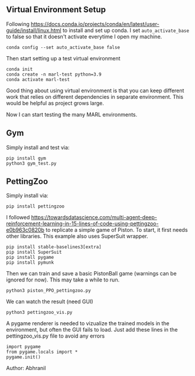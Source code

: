## Virtual Environment Setup

Following https://docs.conda.io/projects/conda/en/latest/user-guide/install/linux.html to install and set up conda. I set `auto_activate_base` to false so that it doesn't activate everytime I open my machine.
```
conda config --set auto_activate_base false
```

Then start setting up a test virtual environment
```
conda init
conda create -n marl-test python=3.9
conda activate marl-test
```

Good thing about using virtual environment is that you can keep different work that relies on different dependencies in separate environment. This would be helpful as project grows large.

Now I can start testing the many MARL environments.

## Gym

Simply install and test via:
```
pip install gym
python3 gym_test.py
```

## PettingZoo 

Simply install via:
```
pip install pettingzoo
```

I followed https://towardsdatascience.com/multi-agent-deep-reinforcement-learning-in-15-lines-of-code-using-pettingzoo-e0b963c0820b to replicate a simple game of Piston. To start, it first needs other libraries. This example also uses SuperSuit wrapper. 
```
pip install stable-baselines3[extra]
pip install SuperSuit
pip install pygame
pip install pymunk
```

Then we can train and save a basic PistonBall game (warnings can be ignored for now). This may take a while to run.
```
python3 piston_PPO_pettingzoo.py
```

We can watch the result (need GUI)
```
python3 pettingzoo_vis.py
```
A pygame renderer is needed to vizualize the trained models in the environment, but often the GUI fails to load. Just add these lines in the pettingzoo_vis.py file to avoid any errors
```
import pygame
from pygame.locals import *
pygame.init()
```

Author: Abhranil

